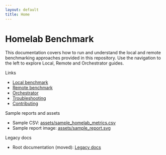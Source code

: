```yaml
---
layout: default
title: Home
---
```


# Homelab Benchmark

This documentation covers how to run and understand the local and remote benchmarking approaches provided in this repository. Use the navigation to the left to explore Local, Remote and Orchestrator guides.

Links

- [Local benchmark](local.md)
- [Remote benchmark](remote.md)
- [Orchestrator](orchestrator.md)
- [Troubleshooting](troubleshooting.md)
- [Contributing](contributing.md)
 
Sample reports and assets

- Sample CSV: [assets/sample_homelab_metrics.csv](assets/sample_homelab_metrics.csv)
- Sample report image: [assets/sample_report.svg](assets/sample_report.svg)

Legacy docs

- Root documentation (moved): [Legacy docs](/docs/legacy/)
